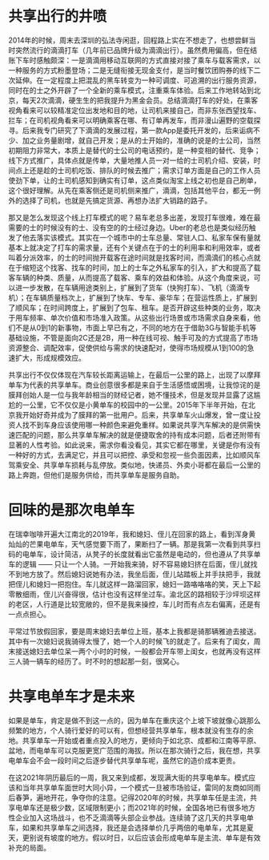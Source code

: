 # 共享出行的井喷
2014年的时候，周末去深圳的弘法寺闲逛，回程路上实在不想走了，也想尝鲜当时突然流行的滴滴打车（几年前已品牌升级为滴滴出行）。虽然费用偏高，但在结账下车时感触颇深：一是滴滴用移动互联网的方式直接对接了乘车与载客需求，以一种服务的方式粉墨登场；二是无缝衔接无现金支付，是当时餐饮团购券的线下二次延伸。在一定程度上把混乱的黑车转变为一种可调度、可追溯的出行服务资源，同时在的士之外开辟了一个全新的乘车模式，注重乘车体验。后来工作地转站到北京，每天2次滴滴，硬生生的把我提升为黑金会员。总结滴滴打车的好处，在乘客视角看来可以较精准定位出发地和目的地，让司机来接自己，而非东张西望找车、拦车；在司机视角看来可以明确乘客在哪、有订单再发车，而非漫山遍野的空载探寻。后来我专门研究了下滴滴的发展过程，第一款App是委托开发的，后来诟病不少、加之业务量剧增，就自己开发；是从的士开始的，准确的说是的士公司，当然初期阻力非常大，本质上是替代的士公司的电话预约，是一种变相的替代、竞争；线下方式推广，具体点就是传单，大量地推人员一对一给的士司机介绍、安装，时间点上还是趁的士司机吃饭、排队的时候去推广；需求订单方面是自己的工作人员使劲下单，让的士司机感知到确实有订单，这点类似淘宝上线之初也是自己刷单，这个很好理解。从先在乘客侧还是司机侧来推广，滴滴，包括其他平台，都无一例外的选择了司机，也就是先搞定货源、再想办法扩大销路的路子。

那又是怎么发现这个线上打车模式的呢？易车老总多出差，发现打车很难，难在最需要的士的时候没有的士、没有空的的士经过身边。Uber的老总也是类似经历触发了他去落实该模式。其实在一个城市中的士车总量、常驻人口、私家车保有量就基本上就决定了打车的需求量，还有个关键点在于的士的利用率和利用效率，或者叫着分派效率，的士的时间抛开载客在途时间就是找客时间，而滴滴们的核心点就在于缩短这个找客、找车的时间，加上的士车之外私家车的引入，扩大和提高了载客车辆的种类、质量，从而提高了载客、乘车的效益和体验。从这个角度来说，可以进一步发散，在车辆用途类别上，扩展到了货车（快狗打车）、飞机（滴滴专机）；在车辆质量档次上，扩展到了快车、专车、豪华车；在营运性质上，扩展到了顺风车；在时间跨度上，扩展到了包车、租车。是否开辟这些种类的业务，取决于用车频率、单次价值和市场准入政策。从这些出行场景或市场需求自身来看，他们不是从0到1的新事物，市面上早已有之，不同的地方在于借助3G与智能手机等基础设施，不管是面向2C还是2B，用一种在线可视、触手可及的方式提高了市场资源整合、调配效率，促使供给与需求的快速配对，使得市场规模从1到100的急速扩大，形成规模效应。

共享出行不仅仅体现在汽车较长距离运输上，在最后一公里的路上，出现了以摩拜单车为代表的共享单车。商业创意很多都是来自于生活感悟或困境，让我惊诧的是膜拜创始人是一位与我年龄相当的财经记者，她不懂技术，但是发现并显露了这尴尬的一公里，它不仅仅是小黄单车的校园中的一公里。2015年下半年开始，在北京我开始好奇并成为了膜拜的第一批用户。后来，共享单车火山爆发，曾一度让投资人找不到车身应该使用哪一种颜色来避免重样。如果说共享汽车解决的是供需快速匹配的问题，那么共享单车解决的就是便捷取舍的持有成本问题，后者还附带有显著的人性考验。如此说来，需求你看没看见，其实它都在哪里，关键是你有没有一种好的方式，去满足它，并且可以把控、承受和忽视一些负面因素，比如顺风车驾乘安全、共享单车损耗与乱停放。类似地，快递员、外卖小哥都在最后一公里的路上奔跑，但他们是服务供给，而共享单车是服务自助。

# 回味的是那次电单车
在瑞幸咖啡开遍大江南北的2019年，我和媳妇、侄儿在回家的路上，看到浑身黄灿灿的芒果电单车，天气感觉要下雨了，果断扫了一辆。那是我第一次看到共享扫码的电单车，设计简洁，从凳子的长度就看出它虽然是电动的，但也遵从了共享单车的逻辑 —— 只让一个人骑。一开始我来骑，好不容易媳妇挤在后面，侄儿就找不到地方放了。然后媳妇说她有办法，我坐后面，侄儿站踏板上并手扶把手，我就把侄儿和媳妇一把抱住。车儿就这样一路溜回家，媳妇一路咯咯咯的笑，天上下起零散细雨，侄儿兴奋得很，估计也没有这样坐过车。渝北区的路相较于沙坪坝这样的老区，人行道是比较宽敞的，但不是我来操控，车儿时而有点左右偏离，还是有一点点担心。

平常过节放假回家，要是周末媳妇去单位上班，基本上我都是骑那辆雅迪去接送。其中有一次媳妇说我骑得太慢了，她一个人的时候飞的就走了。后来有了闺女，周末接送媳妇去单位呆一两个小时的时候，一般都会开车带上闺女，也就再没有这样三人骑一辆车的经历了。时不时的想起那一刻，很窝心。

# 共享电单车才是未来
如果是单车，肯定是做不到这一点的，因为单车在重庆这个上坡下坡就像心跳那么频繁的地方，个人骑行爱好的可以有，但想经营共享单车，根本就没有生存的余地。共享单车一开始或者重点投入的地方，更倾向于如北京、成都和江南等平原、盆地，而电单车可以克服更宽广范围的海拔。所以在那次骑行之后，我在想，共享电单车会不会一段时间之后逐步替代共享单车呢，虽然它的造价成本更贵。

在这2021年阴历最后的一周，我又来到成都，发现满大街的共享电单车。模式应该和当年共享单车面世时大同小异，一个模式一旦被市场验证，雷同的友商如同雨后春笋，遍地开花，争夺你的注意。记得2020年的时候，共享单车任是主流，共享电单车还是极少数，区域限制更小；而2021年的时候，全国各地已有很多地方性企业加入这场战斗，也不乏滴滴等头部企业参战。连续骑了这几天的共享电单车，如果和共享单车之间选择，我还是会选择单价几乎两倍的电单车，尤其是夏天，更别说有坡度的地方。假以时日，以后应该会形成电单车是主流、单车是有效补充的局面。
